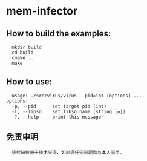 # mem-infector

## How to build the examples:

```shell
  mkdir build
  cd build
  cmake ..
  make
```

## How to use:
```
  usage: ./src/virus/virus --pid=int [options] ... 
options:
  -p, --pid      set target pid (int)
  -l, --libso    set libso name (string [=])
  -?, --help     print this message
```

## 免责申明
```
  该代码仅用于技术交流，如出现任何问题均与本人无关。
```


